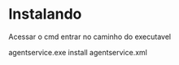 # Instalando

Acessar o cmd
entrar no caminho do executavel

agentservice.exe install agentservice.xml
